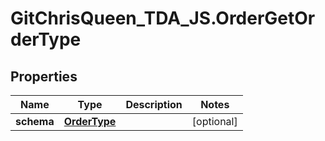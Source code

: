# GitChrisQueen_TDA_JS.OrderGetOrderType

## Properties
Name | Type | Description | Notes
------------ | ------------- | ------------- | -------------
**schema** | [**OrderType**](OrderType.md) |  | [optional] 


